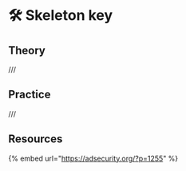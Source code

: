 # 🛠️ Skeleton key

## Theory

///

## Practice

///

## Resources

{% embed url="https://adsecurity.org/?p=1255" %}
